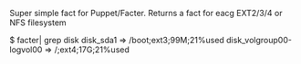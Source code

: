 Super simple fact for Puppet/Facter.  Returns a fact for eacg EXT2/3/4 or NFS filesystem

  $ facter| grep disk
  disk_sda1 => /boot;ext3;99M;21%used
  disk_volgroup00-logvol00 => /;ext4;17G;21%used

